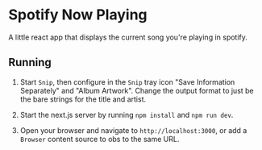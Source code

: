 # Spotify Now Playing

A little react app that displays the current song you're playing in spotify.

## Running

1. Start `Snip`, then configure in the `Snip` tray icon "Save Information Separately" and "Album Artwork". Change the output format to just be the bare strings for the title and artist.

2. Start the next.js server by running `npm install` and `npm run dev`.

3. Open your browser and navigate to `http://localhost:3000`, or add a `Browser` content source to obs to the same URL.
